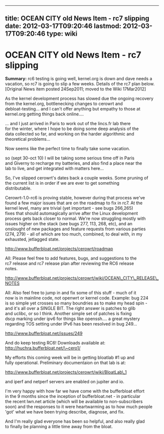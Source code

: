 
---
title: OCEAN CITY old News Item - rc7 slipping
date: 2012-03-17T09:20:46
lastmod: 2012-03-17T09:20:46
type: wiki
---
OCEAN CITY old News Item - rc7 slipping
=======================================

**Summary:** rc6 testing is going well, kernel.org is down and dave
needs a vacation, so rc7 is going to slip a few weeks. Details of the
rc7 plan below. \[Original News item posted 24Sep2011; moved to the Wiki
17Mar2012\]

As the kernel development process has slowed due the ongoing recovery\
from the kernel.org, bottlenecking changes to cerowrt and\
debloat-testing... and I can't offer anything but empathy to those at\
kernel.org getting things back online....

... and I just arrived in Paris to work out of the lincs.fr lab there\
for the winter, where I hope to be doing some deep analysis of the\
data collected so far, and working on the harder algorithmic and\
theoretical problems...

Now seems like the perfect time to finally take some vacation.

so (sept 30-oct 10) I will be taking some serious time off in Paris\
and Giverny to recharge my batteries, and also find a place near the\
lab to live, and get integrated with matters here...

So, I've slipped cerowrt's dates back a couple weeks. Some pruning of\
the current list is in order if we are ever to get something\
distributable.

Cerowrt-1.0-rc6 is proving stable, however during that process we've\
found a few major issues that are on the roadmap to fix in rc7. At the\
kernel level, many are trivial (yet important - see bugs 266,265)\
fixes that should automagically arrive after the Linux development\
process gets back closer to normal. We're now struggling mostly with\
issues higher on the stack (see bugs 277, 113, 268, etc), and an\
onslought of new packages and feature requests from various parties\
(274, 279) - all of which are too much, combined, to deal with, in my\
exhausted, jetlagged state.

http://www.bufferbloat.net/projects/cerowrt/roadmap

All: Please feel free to add features, bugs, and suggestions to the\
rc7 release and rc7 release plan after reviewing the RC6 release\
notes.

http://www.bufferbloat.net/projects/cerowrt/wiki/OCEAN\_CITY\_RELEASE\_NOTES

All: Also feel free to jump in and fix some of this stuff - much of it\
now is in mainline code, not openwrt or kernel code. Example: bug 224\
is so simple yet crosses so many boundries as to make my head spin -\
and it's all over a SINGLE BIT. The right answer is patches to glib\
and uclibc, or so I think. Another simple set of patches is fixing\
dscp marking under ipv6 for things like openssh.... a great mystery\
regarding TOS setting under IPv6 has been resolved in bug 249...

http://www.bufferbloat.net/issues/249

And do keep testing RC6! Downloads available at:\
http://huchra.bufferbloat.net/\~cero1/

My efforts this coming week will be in getting bloatlab \#1 up and\
fully operational. Preliminary documentaion on that lab is at:

http://www.bufferbloat.net/projects/cerowrt/wiki/BloatLab\_1

and iperf and netperf servers are enabled on jupiter and io.

I'm very happy with how far we have come with the bufferbloat effort\
in the 9 months since the inception of bufferbloat.net - in particular\
the recent lwn.net article (which will be available to non-subscribers\
soon) and the responses to it were heartwarming as to how much people\
'got' what we have been trying describe, diagnose, and fix.

And I'm really glad everyone has been so helpful, and also really glad\
to finally be planning a little time away from the bloat.
